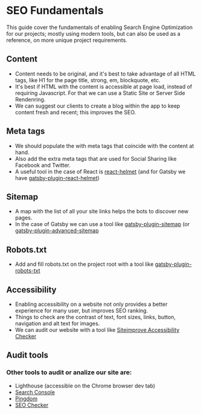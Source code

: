 # SEO Fundamentals

This guide cover the fundamentals of enabling Search Engine Optimization for our projects; mostly using modern tools, but can also be used as a reference, on more unique project requirements.

## Content

- Content needs to be original, and it's best to take advantage of all HTML tags, like H1 for the page title, strong, em, blockquote, etc.
- It's best if HTML with the content is accessible at page load, instead of requiring Javascript. For that we can use a Static Site or Server Side Rendenring.
- We can suggest our clients to create a blog within the app to keep content fresh and recent; this improves the SEO.

## Meta tags

- We should populate the <head> with meta tags that coincide with the content at hand.
- Also add the extra meta tags that are used for Social Sharing like Facebook and Twitter.
- A useful tool in the case of React is [react-helmet](https://github.com/nfl/react-helmet) (and for Gatsby we have [gatsby-plugin-react-helmet](https://www.gatsbyjs.org/packages/gatsby-plugin-react-helmet/))

## Sitemap

- A map with the list of all your site links helps the bots to discover new pages.
- In the case of Gatsby we can use a tool like [gatsby-plugin-sitemap](https://www.gatsbyjs.org/packages/gatsby-plugin-sitemap/) (or [gatsby-plugin-advanced-sitemap](https://www.gatsbyjs.com/plugins/gatsby-plugin-advanced-sitemap/)

## Robots.txt

- Add and fill robots.txt on the project root with a tool like [gatsby-plugin-robots-txt](https://www.gatsbyjs.org/packages/gatsby-plugin-robots-txt/)

## Accessibility

- Enabling accessibility on a website not only provides a better experience for many user, but improves SEO ranking.
- Things to check are the contrast of text, font sizes, links, button, navigation and alt text for images.
- We can audit our website with a tool like [Siteimprove Accessibility Checker](https://chrome.google.com/webstore/detail/siteimprove-accessibility/efcfolpjihicnikpmhnmphjhhpiclljc)

## Audit tools

### Other tools to audit or analize our site are:

- Lighthouse (accessible on the Chrome browser dev tab)
- [Search Console](https://search.google.com/search-console/about)
- [Pingdom](https://tools.pingdom.com/)
- [SEO Checker](https://suite.seotesteronline.com/seo-checker)
